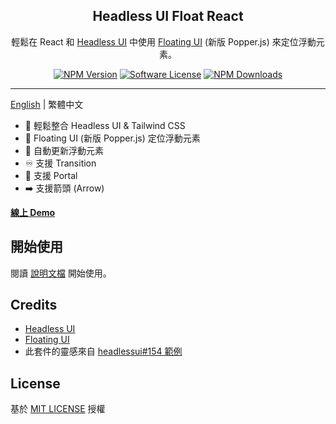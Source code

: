 <h2 align="center">Headless UI Float React</h2>

<p align="center">
  輕鬆在 React 和 <a href="https://headlessui.dev/">Headless UI</a> 中使用 <a href="https://floating-ui.com/">Floating UI</a> (新版 Popper.js) 來定位浮動元素。
</p>

<p align="center">
  <a href="https://www.npmjs.com/package/headlessui-float-react"><img src="https://img.shields.io/npm/v/headlessui-float-react?style=flat-square" alt="NPM Version"></a>
  <a href="https://github.com/ycs77/headlessui-float/blob/main/packages/headlessui-float-react/LICENSE.md"><img src="https://img.shields.io/badge/license-MIT-brightgreen?style=flat-square" alt="Software License"></a>
  <a href="https://www.npmjs.com/package/headlessui-float-react"><img src="https://img.shields.io/npm/dt/headlessui-float-react?style=flat-square" alt="NPM Downloads"></a>
</p>

<hr>

[English](README.md) | 繁體中文

* 💙 輕鬆整合 Headless UI & Tailwind CSS
* 💬 Floating UI (新版 Popper.js) 定位浮動元素
* 🔔 自動更新浮動元素
* ♾️ 支援 Transition
* 🚪 支援 Portal
* ➡️ 支援箭頭 (Arrow)

[**線上 Demo**](https://stackblitz.com/github/ycs77/headlessui-float/tree/main/examples/example-react?file=src%2FApp.jsx)

## 開始使用

閱讀 [說明文檔](https://headlessui-float.vercel.app/zh-tw/) 開始使用。

## Credits

* [Headless UI](https://headlessui.dev/)
* [Floating UI](https://floating-ui.com/)
* 此套件的靈感來自 [headlessui#154 範例](https://github.com/tailwindlabs/headlessui/issues/154)

## License
基於 [MIT LICENSE](LICENSE.md) 授權
